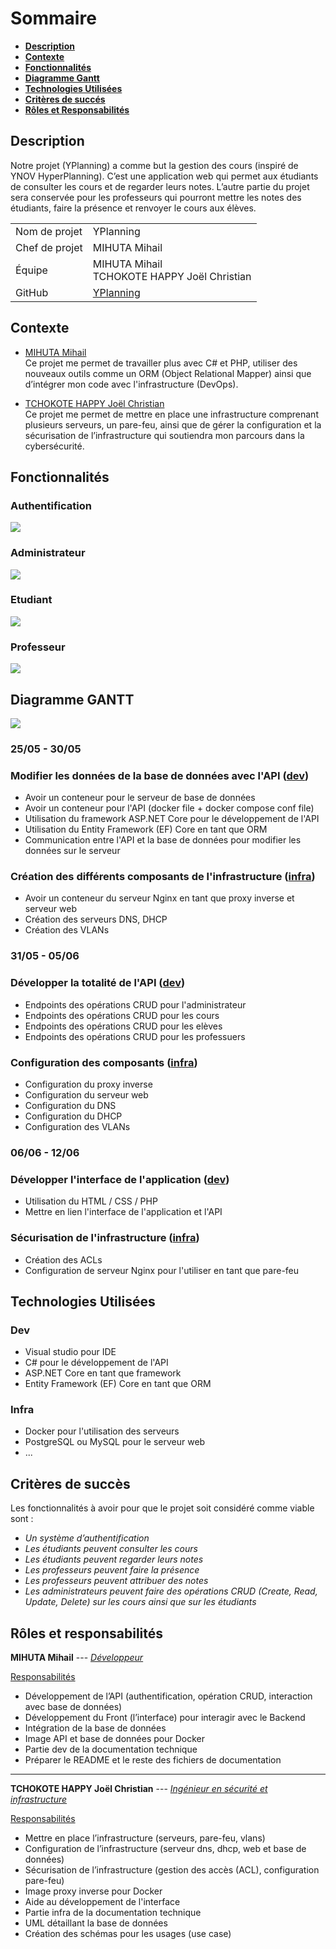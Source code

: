 # Sommaire
- [**Description**](#description)
- [**Contexte**](#contexte)
- [**Fonctionnalités**](#fonctionnalités)
- [**Diagramme Gantt**](#Diagramme-gantt)
- [**Technologies Utilisées**](#technologies-utilisées)
- [**Critères de succés**](#critères-de-succès)
- [**Rôles et Responsabilités**](#rôles-et-responsabilités)

## Description
Notre projet (YPlanning) a comme but la gestion des cours (inspiré
de YNOV HyperPlanning). C’est une application web qui permet
aux étudiants de consulter les cours et de regarder leurs notes.
L’autre partie du projet sera conservée pour les professeurs qui
pourront mettre les notes des étudiants, faire la présence et
renvoyer le cours aux élèves.

|                |                                                          |
|:---------------|:---------------------------------------------------------|
| Nom de projet  | YPlanning                                                |
| Chef de projet | MIHUTA Mihail                                            |
| Équipe         | MIHUTA Mihail <br> TCHOKOTE HAPPY Joël Christian         |
| GitHub         | [YPlanning](https://github.com/MihutaMihail/YPlanning)   |


## Contexte
- <ins>MIHUTA Mihail</ins> <br>
Ce projet me permet de travailler plus avec C# et PHP, utiliser des
nouveaux outils comme un ORM (Object Relational Mapper) ainsi
que d’intégrer mon code avec l'infrastructure (DevOps).

- <ins>TCHOKOTE HAPPY Joël Christian</ins> <br>
Ce projet me permet de mettre en place une infrastructure
comprenant plusieurs serveurs, un pare-feu, ainsi que de gérer la
configuration et la sécurisation de l’infrastructure qui soutiendra
mon parcours dans la cybersécurité.

## Fonctionnalités
### Authentification
<img src="./img/use_case_authentification.jpg">

### Administrateur
<img src="./img/use_case_admin.jpg">

### Etudiant
<img src="./img/use_case_etudiant.jpg">

### Professeur
<img src="./img/use_case_prof.jpg">

## Diagramme GANTT
<img src="./../Gantt/gantt.JPG">

### 25/05 - 30/05
### Modifier les données de la base de données avec l'API (<ins>dev</ins>)
- Avoir un conteneur pour le serveur de base de données
- Avoir un conteneur pour l'API (docker file + docker compose conf file)
- Utilisation du framework ASP.NET Core pour le développement de l'API
- Utilisation du Entity Framework (EF) Core en tant que ORM
- Communication entre l'API et la base de données pour modifier les données sur le serveur

### Création des différents composants de l'infrastructure (<ins>infra</ins>)
- Avoir un conteneur du serveur Nginx en tant que proxy inverse et serveur web
- Création des serveurs DNS, DHCP
- Création des VLANs

### 31/05 - 05/06
### Développer la totalité de l'API (<ins>dev</ins>)
- Endpoints des opérations CRUD pour l'administrateur
- Endpoints des opérations CRUD pour les cours
- Endpoints des opérations CRUD pour les elèves
- Endpoints des opérations CRUD pour les professuers

### Configuration des composants (<ins>infra</ins>)
- Configuration du proxy inverse
- Configuration du serveur web
- Configuration du DNS
- Configuration du DHCP
- Configuration des VLANs

### 06/06 - 12/06
### Développer l'interface de l'application (<ins>dev</ins>)
- Utilisation du HTML / CSS / PHP
- Mettre en lien l'interface de l'application et l'API

### Sécurisation de l'infrastructure (<ins>infra</ins>)
- Création des ACLs
- Configuration de serveur Nginx pour l'utiliser en tant que pare-feu

## Technologies Utilisées
### Dev
- Visual studio pour IDE
- C# pour le développement de l'API
- ASP.NET Core en tant que framework
- Entity Framework (EF) Core en tant que ORM

### Infra
- Docker pour l'utilisation des serveurs
- PostgreSQL ou MySQL pour le serveur web
- ...

## Critères de succès
Les fonctionnalités à avoir pour que le projet soit considéré comme viable sont :

- *Un système d’authentification*
- *Les étudiants peuvent consulter les cours* 
- *Les étudiants peuvent regarder leurs notes*
- *Les professeurs peuvent faire la présence*
- *Les professeurs peuvent attribuer des notes*
- *Les administrateurs peuvent faire des opérations CRUD (Create, Read, Update, Delete) sur les cours ainsi que sur les étudiants*

## Rôles et responsabilités
**MIHUTA Mihail** --- <ins>*Développeur*</ins>

<ins>Responsabilités</ins>
- Développement de l’API (authentification, opération CRUD, interaction avec base de données)
- Développement du Front (l’interface) pour interagir avec le Backend
- Intégration de la base de données
- Image API et base de données pour Docker
- Partie dev de la documentation technique
- Préparer le README et le reste des fichiers de documentation

---

**TCHOKOTE HAPPY Joël Christian** --- <ins>*Ingénieur en sécurité et infrastructure*</ins>

<ins>Responsabilités</ins>
- Mettre en place l’infrastructure (serveurs, pare-feu, vlans)
- Configuration de l’infrastructure (serveur dns, dhcp, web et base de données)
- Sécurisation de l’infrastructure (gestion des accès (ACL), configuration pare-feu)
- Image proxy inverse pour Docker
- Aide au développement de l'interface
- Partie infra de la documentation technique
- UML détaillant la base de données
- Création des schémas pour les usages (use case)